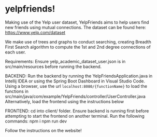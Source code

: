 # yelpfriends!

Making use of the Yelp user dataset, YelpFriends aims to help users find new friends using mutual connections. The dataset can be found here: https://www.yelp.com/dataset

We make use of trees and graphs to conduct searching, creating Breadth First Search algorithm to compute the 1st and 2nd degree connections of each user. 

Requirements:
Ensure yelp_academic_dataset_user.json is in src/main/resources before running the backend.

BACKEND: 
Run the backend by running the YelpFriendsApplication.java in Intellij IDEA or using the Spring Boot Dashboard in Visual Studio Code.
Using a browser, use the url `localhost:8080/{functionName}` to load the functions in src/main/java/com/example/YelpFriends/controller/UserController.java
Alternatively, load the frontend using the instructions below

FRONTEND:
cd into client/ folder. Ensure backend is running first before attempting to start the frontend on another terminal.
Run the following commands:
npm i
npm run dev

Follow the instructions on the website! 